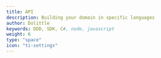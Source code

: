 ```yaml
---
title: API
description: Building your domain in specific languages
author: Dolittle
keywords: DDD, SDK, C#, node, javascript
weight: 6
type: "space"
icon: "ti-settings"
---
```

